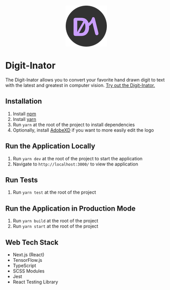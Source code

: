 <p align="center">
  <img src="public/icons/icon-128x128.png" alt="The Digit-Inator logo. Two letters, &quot;D&quot; and &quot;I&quot;, but the &quot;D&quot; is made to look like a zero and the &quot;I&quot; to look like a one.">
</p>

# Digit-Inator
The Digit-Inator allows you to convert your favorite hand drawn digit to text with the latest and greatest in computer vision. [Try out the Digit-Inator.](https://digit-inator.netlify.app/)

## Installation
1. Install [npm](https://www.npmjs.com/get-npm)
2. Install [yarn](https://classic.yarnpkg.com/en/docs/install/#windows-stable) 
3. Run `yarn` at the root of the project to install dependencies
4. Optionally, install [AdobeXD](https://www.adobe.com/products/xd.html) if you want to more easily edit the logo

## Run the Application Locally
1. Run `yarn dev` at the root of the project to start the application
3. Navigate to `http://localhost:3000/` to view the application

## Run Tests
1. Run `yarn test` at the root of the project

## Run the Application in Production Mode
1. Run `yarn build` at the root of the project
2. Run `yarn start` at the root of the project

## Web Tech Stack
* Next.js (React)
* TensorFlow.js
* TypeScript
* SCSS Modules
* Jest
* React Testing Library
